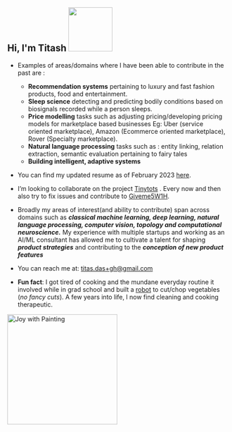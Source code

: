 <h2>Hi, I'm Titash <img src="https://s11.gifyu.com/images/SQToH.gif" width="100"></h2>


- Examples of areas/domains where I have been able to contribute in the past are : 
  * **Recommendation systems** pertaining to luxury and fast fashion products, food and entertainment. 
  * **Sleep science** detecting and predicting bodily conditions based on biosignals recorded while a person sleeps.
  * **Price modelling** tasks such as adjusting pricing/developing pricing models for marketplace based businesses Eg: Uber (service oriented marketplace), Amazon (Ecommerce oriented marketplace), Rover (Specialty marketplace). 
  * **Natural language processing** tasks such as : entity linking, relation extraction, semantic evaluation pertaining to fairy tales
  * **Building intelligent, adaptive systems** 

- You can find my updated resume as of February 2023 [here](https://drive.google.com/file/d/1mg-NIoH6mSy1pY4gpwvzfkX4O5vbnJem/view?usp=sharing).

- I’m looking to collaborate on the project [Tinytots](https://github.com/TitasDas/Tinytots) . Every now and then also try to fix issues and contribute to [Giveme5W1H](https://github.com/fhamborg/Giveme5W1H). 
- Broadly my areas of interest(and ability to contribute) span across domains such as ***classical machine learning, deep learning, natural language processing, computer vision, topology and computational neuroscience.*** My experience with multiple startups and working as an AI/ML consultant has allowed me to cultivate a talent for shaping ***product strategies*** and contributing to the ***conception of new product features***
- You can reach me at: titas.das+gh@gmail.com  

- **Fun fact**: I got tired of cooking and the mundane everyday routine it involved while in grad school and built a [robot](https://sites.google.com/site/jullienor2014/homepage) to cut/chop vegetables (*no fancy cuts*). A few years into life, I now find cleaning and cooking therapeutic.


<a href="https://ibb.co/kGNWBp6">
    <img src="https://i.ibb.co/QJy1QZj/joy-wtih-painting-21st-jan-dynamic.jpg" alt="Joy with Painting" width="250" />
</a>







<!--
**TitasDas/TitasDas** is a ✨ _special_ ✨ repository because its `README.md` (this file) appears on your GitHub profile.

Here are some ideas to get you started:

- 🔭 I’m currently working on ...
- 🌱 I’m currently learning ...
- 👯 I’m looking to collaborate on ...
- 🤔 I’m looking for help with ...
- 💬 Ask me about ...
- 📫 How to reach me: ...
- 😄 Pronouns: ...
- ⚡ Fun fact: ...
-->
